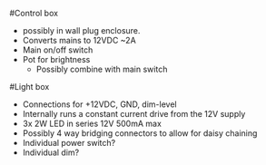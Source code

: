 #Control box
* possibly in wall plug enclosure.
* Converts mains to 12VDC ~2A
* Main on/off switch
* Pot for brightness
  * Possibly combine with main switch

#Light box
* Connections for +12VDC, GND, dim-level
* Internally runs a constant current drive from the 12V supply
* 3x 2W LED in series 12V 500mA max
* Possibly 4 way bridging connectors to allow for daisy chaining
* Individual power switch?
* Individual dim?